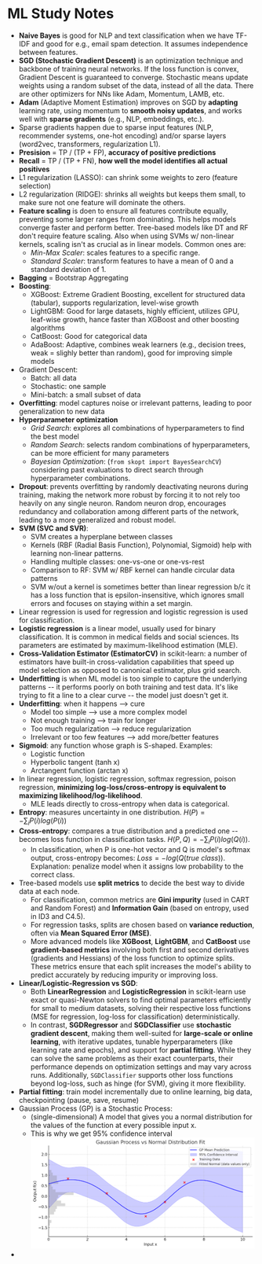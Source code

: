 # ML Study Notes

- **Naive Bayes** is good for NLP and text classification when we have TF-IDF and good for e.g., email spam detection. It assumes independence between features.
- **SGD (Stochastic Gradient Descent)** is an optimization technique and backbone of training neural networks. If the loss function is convex, Gradient Descent is guaranteed to converge. Stochastic means update weights using a random subset of the data, instead of all the data. There are other optimizers for NNs like Adam, Momentum, LAMB, etc. 
- **Adam** (Adaptive Moment Estimation) improves on SGD by **adapting** learning rate, using momentum to **smooth noisy updates**, and works well with **sparse gradients** (e.g., NLP, embeddings, etc.).
- Sparse gradients happen due to sparse input features (NLP, recommender systems, one-hot encoding) and/or sparse layers (word2vec, transformers, regularization L1).
- **Presision** = TP / (TP + FP), **accuracy of positive predictions**
- **Recall** = TP / (TP + FN), **how well the model identifies all actual positives**
- L1 regularization (LASSO): can shrink some weights to zero (feature selection)
- L2 regularization (RIDGE): shrinks all weights but keeps them small, to make sure not one feature will dominate the others.
- **Feature scaling** is doen to ensure all features contribute equally, preventing some larger ranges from dominating. This helps models converge faster and perform better. Tree-based models like DT and RF don't require feature scaling. Also when using SVMs w/ non-linear kernels, scaling isn't as crucial as in linear models. Common ones are:
    - *Min-Max Scaler*: scales features to a specific range.
    - *Standard Scaler*: transform features to have a mean of 0 and a standard deviation of 1.
- **Bagging** = Bootstrap Aggregating
- **Boosting**:
    - XGBoost: Extreme Gradient Boosting, excellent for structured data (tabular), supports regularization, level-wise growth
    - LightGBM: Good for large datasets, highly efficient, utilizes GPU, leaf-wise growth, hance faster than XGBoost and other boosting algorithms
    - CatBoost: Good for categorical data
    - AdaBoost: Adaptive, combines weak learners (e.g., decision trees, weak = slighly better than random), good for improving simple models
- Gradient Descent:
    - Batch: all data
    - Stochastic: one sample
    - Mini-batch: a small subset of data
- **Overfitting**: model captures noise or irrelevant patterns, leading to poor generalization to new data
- **Hyperparameter optimization**
    - *Grid Search*: explores all combinations of hyperparameters to find the best model
    - *Random Search*: selects random combinations of hyperparameters, can be more efficient for many parameters
    - *Bayesian Optimization*: (`from skopt import BayesSearchCV`) considering past evaluations to direct search through hyperparameter combinations.
- **Dropout**: prevents overfitting by randomly deactivating neurons during training, making the network more robust by forcing it to not rely too heavily on any single neuron. Random neuron drop, encourages redundancy and collaboration among different parts of the network, leading to a more generalized and robust model.
- **SVM (SVC and SVR)**:
    - SVM creates a hyperplane between classes
    - Kernels (RBF (Radial Basis Function), Polynomial, Sigmoid) help with learning non-linear patterns.
    - Handling multiple classes: one-vs-one or one-vs-rest 
    - Comparison to RF: SVM w/ RBF kernel can handle circular data patterns
    - SVM w/out a kernel is sometimes better than linear regression b/c it has a loss function that is epsilon-insensitive, which ignores small errors and focuses on staying within a set margin.
- Linear regression is used for regression and logistic regression is used for classification.
- **Logistic regression** is a linear model, usually used for binary classification. It is common in medical fields and social sciences. Its parameters are estimated by maximum-likelihood estimation (MLE).
- **Cross-Validation Estimator (EstimatorCV)** in scikit-learn: a number of estimators have built-in cross-validation capabilities that speed up model selection as opposed to canonical estimator, plus grid search.
- **Underfitting** is when ML model is too simple to capture the underlying patterns -- it performs poorly on both training and test data. It's like trying to fit a line to a clear curve -- the model just doesn't get it.
- **Underfitting**: when it happens --> cure
    - Model too simple --> use a more complex model
    - Not enough training --> train for longer
    - Too much regularization --> reduce regularization
    - Irrelevant or too few features --> add more/better features
- **Sigmoid**: any function whose graph is S-shaped. Examples:
    - Logistic function
    - Hyperbolic tangent (tanh x)
    - Arctangent function (arctan x)
- In linear regression, logistic regression, softmax regression, poison regression, **minimizing log-loss/cross-entropy is equivalent to maximizing likelihood/log-likelihood**.
    - MLE leads directly to cross-entropy when data is categorical.
- **Entropy**: measures uncertainty in one distribution. $H(P) = -\sum_i{P(i)}log(P(i))$
- **Cross-entropy**: compares a true distribution and a predicted one -- becomes loss function in classification tasks. $H(P,Q) = -\sum_i{P(i)}log(Q(i))$.
    - In classification, when P is one-hot vector and Q is model's softmax output, cross-entropy becomes: $Loss = -log(Q(true\ class))$. Explanation: penalize model when it assigns low probability to the correct class.
- Tree-based models use **split metrics** to decide the best way to divide data at each node.
    - For classification, common metrics are **Gini impurity** (used in CART and Random Forest) and **Information Gain** (based on entropy, used in ID3 and C4.5).
    - For regression tasks, splits are chosen based on **variance reduction**, often via **Mean Squared Error (MSE)**.
     - More advanced models like **XGBoost**, **LightGBM**, and **CatBoost** use **gradient-based metrics** involving both first and second derivatives (gradients and Hessians) of the loss function to optimize splits. These metrics ensure that each split increases the model's ability to predict accurately by reducing impurity or improving loss.
- **Linear/Logistic-Regression vs SGD**:
    - Both **LinearRegression** and **LogisticRegression** in scikit-learn use exact or quasi-Newton solvers to find optimal parameters efficiently for small to medium datasets, solving their respective loss functions (MSE for regression, log-loss for classification) deterministically.
    - In contrast, **SGDRegressor** and **SGDClassifier** use **stochastic gradient descent**, making them well-suited for **large-scale or online learning**, with iterative updates, tunable hyperparameters (like learning rate and epochs), and support for **partial fitting**. While they can solve the same problems as their exact counterparts, their performance depends on optimization settings and may vary across runs. Additionally, `SGDClassifier` supports other loss functions beyond log-loss, such as hinge (for SVM), giving it more flexibility.
- **Partial fitting**: train model incrementally due to online learning, big data, checkpointing (pause, save, resume)
- Gaussian Process (GP) is a Stochastic Process:
    - (single-dimensional) A model that gives you a normal distribution for the values of the function at every possible input x.
    - This is why we get 95% confidence interval
    ![alt text](image.png)
- 